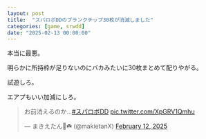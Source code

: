 ```yaml
---
layout: post
title:  "スパロボDDのブランクチップ30枚が消滅しました"
categories: [game, srwdd]
date: "2025-02-13 00:00:00"
---
```


本当に最悪。

明らかに所持枠が足りないのにバカみたいに30枚まとめて配りやがる。

試遊しろ。

エアプもいい加減にしろ。

<blockquote class="twitter-tweet tw-align-center"><p lang="ja" dir="ltr">お前消えるのか…<a href="https://twitter.com/hashtag/%E3%82%B9%E3%83%91%E3%83%AD%E3%83%9CDD?src=hash&amp;ref_src=twsrc%5Etfw">#スパロボDD</a> <a href="https://t.co/XpGRV1Qmhu">pic.twitter.com/XpGRV1Qmhu</a></p>&mdash; まきえたん🥦☘️ (@makietanX) <a href="https://twitter.com/makietanX/status/1889512764554748118?ref_src=twsrc%5Etfw">February 12, 2025</a></blockquote> <script async src="https://platform.twitter.com/widgets.js" charset="utf-8"></script>

